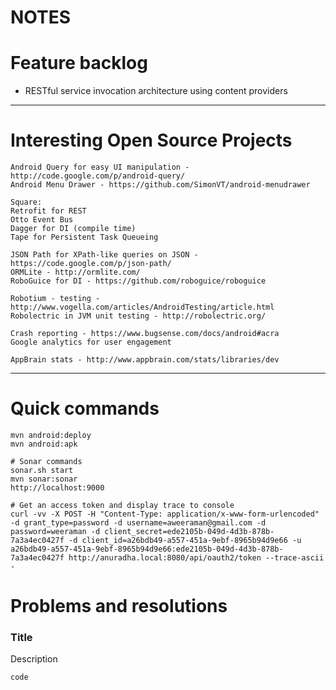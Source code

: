 NOTES
=====

# Feature backlog
* RESTful service invocation architecture using content providers


---

# Interesting Open Source Projects
```
Android Query for easy UI manipulation - http://code.google.com/p/android-query/
Android Menu Drawer - https://github.com/SimonVT/android-menudrawer

Square:
Retrofit for REST
Otto Event Bus
Dagger for DI (compile time)
Tape for Persistent Task Queueing

JSON Path for XPath-like queries on JSON - https://code.google.com/p/json-path/
ORMLite - http://ormlite.com/
RoboGuice for DI - https://github.com/roboguice/roboguice

Robotium - testing - http://www.vogella.com/articles/AndroidTesting/article.html
Robolectric in JVM unit testing - http://robolectric.org/

Crash reporting - https://www.bugsense.com/docs/android#acra
Google analytics for user engagement

AppBrain stats - http://www.appbrain.com/stats/libraries/dev
```


---

# Quick commands

```
mvn android:deploy
mvn android:apk

# Sonar commands
sonar.sh start
mvn sonar:sonar
http://localhost:9000

# Get an access token and display trace to console
curl -vv -X POST -H "Content-Type: application/x-www-form-urlencoded" -d grant_type=password -d username=aweeraman@gmail.com -d password=weeraman -d client_secret=ede2105b-049d-4d3b-878b-7a3a4ec0427f -d client_id=a26bdb49-a557-451a-9ebf-8965b94d9e66 -u a26bdb49-a557-451a-9ebf-8965b94d9e66:ede2105b-049d-4d3b-878b-7a3a4ec0427f http://anuradha.local:8080/api/oauth2/token --trace-ascii -
```

# Problems and resolutions

### Title
Description
```
code
```
